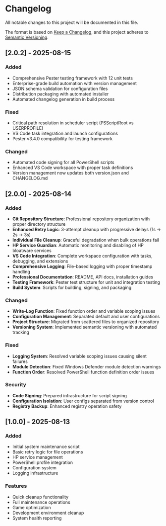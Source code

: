 # Changelog

All notable changes to this project will be documented in this file.

The format is based on [Keep a Changelog](https://keepachangelog.com/en/1.0.0/),
and this project adheres to [Semantic Versioning](https://semver.org/spec/v2.0.0.html).

## [2.0.2] - 2025-08-15

### Added
- Comprehensive Pester testing framework with 12 unit tests
- Enterprise-grade build automation with version management
- JSON schema validation for configuration files
- Distribution packaging with automated installer
- Automated changelog generation in build process

### Fixed
- Critical path resolution in scheduler script (PSScriptRoot vs USERPROFILE)
- VS Code task integration and launch configurations
- Pester v3.4.0 compatibility for testing framework

### Changed
- Automated code signing for all PowerShell scripts
- Enhanced VS Code workspace with proper task definitions
- Version management now updates both version.json and CHANGELOG.md

## [2.0.0] - 2025-08-14

### Added
- **Git Repository Structure**: Professional repository organization with proper directory structure
- **Enhanced Retry Logic**: 3-attempt cleanup with progressive delays (1s → 2s → 3s)
- **Individual File Cleanup**: Graceful degradation when bulk operations fail
- **HP Service Guardian**: Automatic monitoring and disabling of HP bloatware services
- **VS Code Integration**: Complete workspace configuration with tasks, debugging, and extensions
- **Comprehensive Logging**: File-based logging with proper timestamp handling
- **Professional Documentation**: README, API docs, installation guides
- **Testing Framework**: Pester test structure for unit and integration testing
- **Build System**: Scripts for building, signing, and packaging

### Changed
- **Write-Log Function**: Fixed function order and variable scoping issues
- **Configuration Management**: Separated default and user configurations
- **Project Structure**: Migrated from scattered files to organized repository
- **Versioning System**: Implemented semantic versioning with automated tracking

### Fixed
- **Logging System**: Resolved variable scoping issues causing silent failures
- **Module Detection**: Fixed Windows Defender module detection warnings
- **Function Order**: Resolved PowerShell function definition order issues

### Security
- **Code Signing**: Prepared infrastructure for script signing
- **Configuration Isolation**: User configs separated from version control
- **Registry Backup**: Enhanced registry operation safety

## [1.0.0] - 2025-08-13

### Added
- Initial system maintenance script
- Basic retry logic for file operations
- HP service management
- PowerShell profile integration
- Configuration system
- Logging infrastructure

### Features
- Quick cleanup functionality
- Full maintenance operations
- Game optimization
- Development environment cleanup
- System health reporting
